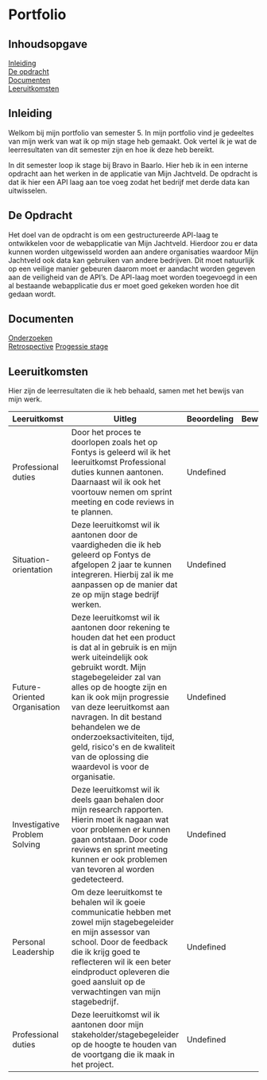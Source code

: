 # Portfolio

## Inhoudsopgave
[Inleiding](https://github.com/Stage-Bravo/Portfolio/blob/main/README.md#inleiding)<br>
[De opdracht](https://github.com/Stage-Bravo/Portfolio/blob/main/README.md#de-opdracht)<br>
[Documenten](https://github.com/Stage-Bravo/Portfolio/blob/main/README.md#documenten)<br>
[Leeruitkomsten](https://github.com/Stage-Bravo/Portfolio/blob/main/README.md#leeruitkomsten)

## Inleiding 
Welkom bij mijn portfolio van semester 5. In mijn portfolio vind je gedeeltes van mijn werk van wat ik op mijn stage heb gemaakt. Ook vertel ik je wat de leerresultaten van dit semester zijn en hoe ik deze heb bereikt.

In dit semester loop ik stage bij Bravo in Baarlo. Hier heb ik in een interne opdracht aan het werken in de applicatie van Mijn Jachtveld. De opdracht is dat ik hier een API laag aan toe voeg zodat het bedrijf met derde data kan uitwisselen. 

## De Opdracht
Het doel van de opdracht is om een gestructureerde API-laag te ontwikkelen voor de webapplicatie van Mijn Jachtveld. Hierdoor zou er data kunnen worden uitgewisseld worden aan andere organisaties waardoor Mijn Jachtveld ook data kan gebruiken van andere bedrijven. Dit moet natuurlijk op een veilige manier gebeuren daarom moet er aandacht worden gegeven aan de veiligheid van de API’s. De API-laag moet worden toegevoegd in een al bestaande webapplicatie dus er moet goed gekeken worden hoe dit gedaan wordt. 

## Documenten 
[Onderzoeken](https://github.com/Stage-Bravo/Portfolio/tree/main/Onderzoek)<br>
[Retrospective](https://github.com/Stage-Bravo/Portfolio/blob/main/Retrospective.md) 
[Progessie stage](https://github.com/Stage-Bravo/Portfolio/tree/main/Progressie_stage) 

## Leeruitkomsten
Hier zijn de leerresultaten die ik heb behaald, samen met het bewijs van mijn werk.

Leeruitkomst | Uitleg | Beoordeling | Bewijs 
--- | --- | --- | --- 
Professional duties | Door het proces te doorlopen zoals het op Fontys is geleerd wil ik het leeruitkomst Professional duties kunnen aantonen. Daarnaast wil ik ook het voortouw nemen om sprint meeting en code reviews in te plannen. | Undefined | <br>
Situation-orientation | Deze leeruitkomst wil ik aantonen door de vaardigheden die ik heb geleerd op Fontys de afgelopen 2 jaar te kunnen integreren. Hierbij zal ik me aanpassen op de manier dat ze op mijn stage bedrijf werken. | Undefined | <br>
Future-Oriented Organisation | Deze leeruitkomst wil ik aantonen door rekening te houden dat het een product is dat al in gebruik is en mijn werk uiteindelijk ook gebruikt wordt. Mijn stagebegeleider zal van alles op de hoogte zijn en kan ik ook mijn progressie van deze leeruitkomst aan navragen. In dit bestand behandelen we de onderzoeksactiviteiten, tijd, geld, risico's en de kwaliteit van de oplossing die waardevol is voor de organisatie.   | Undefined | <br>
Investigative Problem Solving | Deze leeruitkomst wil ik deels gaan behalen door mijn research rapporten. Hierin moet ik nagaan wat voor problemen er kunnen gaan ontstaan. Door code reviews en sprint meeting kunnen er ook problemen van tevoren al worden gedetecteerd.  | Undefined | <br>
Personal Leadership | Om deze leeruitkomst te behalen wil ik goeie communicatie hebben met zowel mijn stagebegeleider en mijn assessor van school. Door de feedback die ik krijg goed te reflecteren wil ik een beter eindproduct opleveren die goed aansluit op de verwachtingen van mijn stagebedrijf.  | Undefined | <br>
Professional duties | Deze leeruitkomst wil ik aantonen door mijn stakeholder/stagebegeleider op de hoogte te houden van de voortgang die ik maak in het project. | Undefined | <br> 
